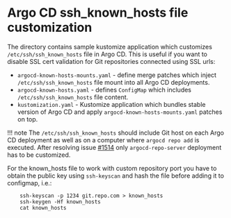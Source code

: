 # Argo CD ssh_known_hosts file customization

The directory contains sample kustomize application which customizes `/etc/ssh/ssh_known_hosts` file in Argo CD. This is useful if you want to disable SSL cert validation
for Git repositories connected using SSL urls:

- `argocd-known-hosts-mounts.yaml` - define merge patches which inject `/etc/ssh/ssh_known_hosts` file mount into all Argo CD deployments.
- `argocd-known-hosts.yaml` - defines `ConfigMap` which includes `/etc/ssh/ssh_known_hosts` file content.
- `kustomization.yaml` - Kustomize application which bundles stable version of Argo CD and apply `argocd-known-hosts-mounts.yaml` patches on top.

!!! note
    The `/etc/ssh/ssh_known_hosts` should include Git host on each Argo CD deployment as well as on a computer where `argocd repo add` is executed. After resolving issue
    [#1514](https://github.com/newrelic-forks/argo-cd/issues/1514) only `argocd-repo-server` deployment has to be customized.

For the known_hosts file to work with custom repository port you have to obtain the public key using `ssh-keyscan` and hash the file before adding it to configmap, i.e.:
```
    ssh-keyscan -p 1234 git.repo.com > known_hosts
    ssh-keygen -Hf known_hosts
    cat known_hosts
```
